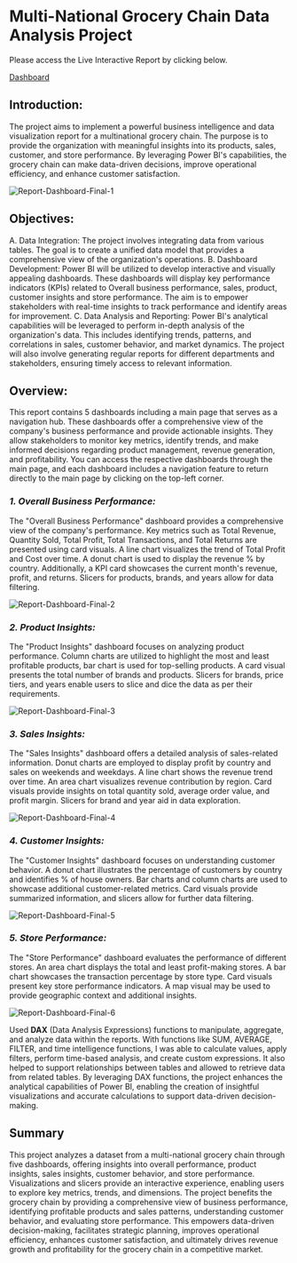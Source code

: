 # Multi-National Grocery Chain Data Analysis Project

Please access the Live Interactive Report by clicking below. 

[Dashboard](https://app.powerbi.com/view?r=eyJrIjoiOWM4ZjZhNWUtMWNhNC00YWRkLWIyZWMtNDQzOGIyYWM0MTg1IiwidCI6ImYyZGE2MjcyLWQ2YmUtNDQxZS04YjA3LWI1YWI5YTAxYzJlMiJ9&pageName=ReportSectioncd31f1e123a6a50066e1) 

## **Introduction:**

The project aims to implement a powerful business intelligence and data visualization report for a multinational grocery chain. The purpose is to provide the organization with meaningful insights into its products, sales, customer, and store performance. By leveraging Power BI's capabilities, the grocery chain can make data-driven decisions, improve operational efficiency, and enhance customer satisfaction.

![Report-Dashboard-Final-1](https://github.com/AashishBanwari/Multi-National_Grocery_Chain_Sales-Analysis_Project/assets/130801409/a5a40761-0ac0-49e2-82a9-5012c973d17c)

## **Objectives:**

A. Data Integration: The project involves integrating data from various tables. The goal is to create a unified data model that provides a comprehensive view of the organization's operations.
B. Dashboard Development: Power BI will be utilized to develop interactive and visually appealing dashboards. These dashboards will display key performance indicators (KPIs) related to Overall business performance, sales, product, customer insights and store performance. The aim is to empower stakeholders with real-time insights to track performance and identify areas for improvement.
C. Data Analysis and Reporting: Power BI's analytical capabilities will be leveraged to perform in-depth analysis of the organization's data. This includes identifying trends, patterns, and correlations in sales, customer behavior, and market dynamics. The project will also involve generating regular reports for different departments and stakeholders, ensuring timely access to relevant information.


## **Overview:**

This report contains 5 dashboards including a main page that serves as a navigation hub. These dashboards offer a comprehensive view of the company's business performance and provide actionable insights. They allow stakeholders to monitor key metrics, identify trends, and make informed decisions regarding product management, revenue generation, and profitability.
You can access the respective dashboards through the main page, and each dashboard includes a navigation feature to return directly to the main page by clicking on the top-left corner.



### _**1. Overall Business Performance:**_
The "Overall Business Performance" dashboard provides a comprehensive view of the company's performance. Key metrics such as Total Revenue, Quantity Sold, Total Profit, Total Transactions, and Total Returns are presented using card visuals. A line chart visualizes the trend of Total Profit and Cost over time. A donut chart is used to display the revenue % by country. Additionally, a KPI card showcases the current month's revenue, profit, and returns. Slicers for products, brands, and years allow for data filtering.

![Report-Dashboard-Final-2](https://github.com/AashishBanwari/Multi-National_Grocery_Chain_Sales-Analysis_Project/assets/130801409/bdde4d2f-9ef3-42df-8a40-3712f1d9bfa1)

### _**2. Product Insights:**_
The "Product Insights" dashboard focuses on analyzing product performance. Column charts are utilized to highlight the most and least profitable products, bar chart is used for top-selling products. A card visual presents the total number of brands and products. Slicers for brands, price tiers, and years enable users to slice and dice the data as per their requirements.

![Report-Dashboard-Final-3](https://github.com/AashishBanwari/Multi-National_Grocery_Chain_Sales-Analysis_Project/assets/130801409/53d17d17-8b5d-41be-8790-6fbfc9374ca9)

### _**3. Sales Insights:**_
The "Sales Insights" dashboard offers a detailed analysis of sales-related information. Donut charts are employed to display profit by country and sales on weekends and weekdays. A line chart shows the revenue trend over time. An area chart visualizes revenue contribution by region. Card visuals provide insights on total quantity sold, average order value, and profit margin. Slicers for brand and year aid in data exploration.

![Report-Dashboard-Final-4](https://github.com/AashishBanwari/Multi-National_Grocery_Chain_Sales-Analysis_Project/assets/130801409/d392356b-87d6-4faf-b740-ae8c44ab1073)

### _**4. Customer Insights:**_
The "Customer Insights" dashboard focuses on understanding customer behavior. A donut chart illustrates the percentage of customers by country and identifies % of house owners. Bar charts and column charts are used to showcase additional customer-related metrics. Card visuals provide summarized information, and slicers allow for further data filtering.

![Report-Dashboard-Final-5](https://github.com/AashishBanwari/Multi-National_Grocery_Chain_Sales-Analysis_Project/assets/130801409/7db15708-915d-45b9-b416-f775a0313816)

### _**5. Store Performance:**_
The "Store Performance" dashboard evaluates the performance of different stores. An area chart displays the total and least profit-making stores. A bar chart showcases the transaction percentage by store type. Card visuals present key store performance indicators. A map visual may be used to provide geographic context and additional insights.

![Report-Dashboard-Final-6](https://github.com/AashishBanwari/Multi-National_Grocery_Chain_Sales-Analysis_Project/assets/130801409/ce534a1c-9350-4e99-ad8b-b10c4a53402f)

Used  **DAX** (Data Analysis Expressions) functions to manipulate, aggregate, and analyze data within the reports. With functions like SUM, AVERAGE, FILTER, and time intelligence functions, I was able to calculate values, apply filters, perform time-based analysis, and create custom expressions. It also helped to support relationships between tables and allowed to retrieve data from related tables. 
By leveraging DAX functions, the project enhances the analytical capabilities of Power BI, enabling the creation of insightful visualizations and accurate calculations to support data-driven decision-making.
 

## **Summary**

This project analyzes a dataset from a multi-national grocery chain through five dashboards, offering insights into overall performance, product insights, sales insights, customer behavior, and store performance. Visualizations and slicers provide an interactive experience, enabling users to explore key metrics, trends, and dimensions. The project benefits the grocery chain by providing a comprehensive view of business performance, identifying profitable products and sales patterns, understanding customer behavior, and evaluating store performance. This empowers data-driven decision-making, facilitates strategic planning, improves operational efficiency, enhances customer satisfaction, and ultimately drives revenue growth and profitability for the grocery chain in a competitive market.
